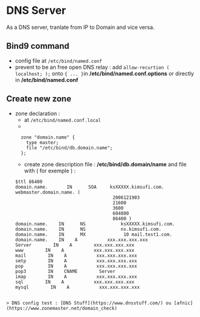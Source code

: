 # DNS Server

As a DNS server, tranlate from IP to Domain and vice versa.

## Bind9 command

* config file at `/etc/bind/named.conf`
 * prevent to be an free open DNS relay : add `allow-recurtion ( localhost; );` onto `{ ... }`in **/etc/bind/named.conf.options** or directly in **/etc/bind/named.conf**

## Create new zone

* zone declaration :
  * at `/etc/bind/named.conf.local`
  * 
  ````
    zone "domain.name" {
      type master;
      file "/etc/bind/db.domain.name";
    };
  ````
  * create zone description file : **/etc/bind/db.domain/name** and file with ( for exemple ) : 
  ````
  $ttl 86400
  domain.name.       IN      SOA     ksXXXXX.kimsufi.com. webmaster.domain.name. (
                                      2006121903
                                      21600
                                      3600
                                      604800
                                      86400 )
  domain.name.    IN      NS             ksXXXXX.kimsufi.com.
  domain.name.    IN      NS             ns.kimsufi.com.
  domain.name.    IN      MX              10 mail.test1.com.
  domain.name.    IN    A           xxx.xxx.xxx.xxx
  Server        IN    A        xxx.xxx.xxx.xxx
  www        IN    A           xxx.xxx.xxx.xxx
  mail        IN    A           xxx.xxx.xxx.xxx
  smtp        IN    A           xxx.xxx.xxx.xxx
  pop         IN    A           xxx.xxx.xxx.xxx
  pop3        IN    CNAME        Server
  imap        IN    A           xxx.xxx.xxx.xxx
  sql        IN    A           xxx.xxx.xxx.xxx
  mysql        IN    A           xxx.xxx.xxx.xxx
````

> DNS config test : [DNS Stuff](https://www.dnsstuff.com/) ou [afnic](https://www.zonemaster.net/domain_check)
